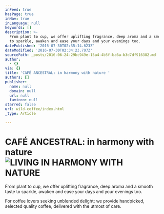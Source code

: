 ```yaml
---
inFeed: true
hasPage: true
inNav: true
inLanguage: null
keywords: []
description: >-
  From plant to cup, we offer uplifting fragrance, deep aroma and a smooth taste
  to sparkle, awaken and ease your days and your evenings too.
datePublished: '2016-07-30T02:35:14.623Z'
dateModified: '2016-07-30T02:34:23.707Z'
sourcePath: _posts/2016-06-24-29bc949e-15a4-4b5f-ba6a-b3d7df916382.md
author:
  - {}
via: {}
title: 'CAFÉ ANCESTRAL: in harmony with nature '
authors: []
publisher:
  name: null
  domain: null
  url: null
  favicon: null
starred: false
url: wild-coffee/index.html
_type: Article

---
```

# CAFÉ ANCESTRAL: in harmony with nature ![LIVING IN HARMONY WITH NATURE](https://imgflo.herokuapp.com/graph/vahj1ThiexotieMo/79501fa8b563fb295c1dc5d9cac8c782/croprotate.jpg?cropheight=731&cropwidth=1097&degrees=0&input=https%3A%2F%2Fs3-us-west-2.amazonaws.com%2Fthe-grid-img%2Fp%2Fb9f65d255cc2f701d15478511de1d2f996d54161.jpg&x=0&y=0)

From plant to cup, we offer uplifting fragrance, deep aroma and a smooth taste to sparkle, awaken and ease your days and your evenings too.

For coffee lovers seeking unblended delight; we provide handpicked, selected quality coffee, delivered with the utmost of care.